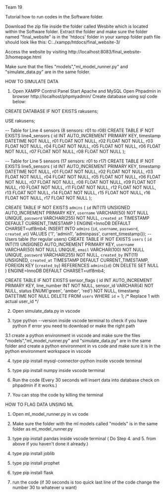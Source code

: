 Team 19

Tutorial how to run codes in the Software folder.

Download the zip file inside the folder called Wesbite which is located within the Software folder.
Extract the folder and make sure the folder named "final_website" is in the 'htdocs' folder in your xampp folder
path file should look like this:
C:../xampp/htdocs/final_website-3/

Access the website by visiting
http://localhost:8083/final_website-3/homepage.html

Make sure that the files "models","ml_model_runner.py" and "simulate_data.py" are in the same folder.


HOW TO SIMULATE DATA

1. Open XAMPP Control Panel 
     Start Apache and MySQL
     Open Phpadmin in browser http://localhost/phpmyadmin/
     Create database using sql code below:


CREATE DATABASE IF NOT EXISTS rakusens;

USE rakusens;

-- Table for Line 4 sensors (8 sensors: r01 to r08)
CREATE TABLE IF NOT EXISTS line4_sensors (
    id INT AUTO_INCREMENT PRIMARY KEY,
    timestamp DATETIME NOT NULL,
    r01 FLOAT NOT NULL,
    r02 FLOAT NOT NULL,
    r03 FLOAT NOT NULL,
    r04 FLOAT NOT NULL,
    r05 FLOAT NOT NULL,
    r06 FLOAT NOT NULL,
    r07 FLOAT NOT NULL,
    r08 FLOAT NOT NULL
);

-- Table for Line 5 sensors (17 sensors: r01 to r17)
CREATE TABLE IF NOT EXISTS line5_sensors (
    id INT AUTO_INCREMENT PRIMARY KEY,
    timestamp DATETIME NOT NULL,
    r01 FLOAT NOT NULL,
    r02 FLOAT NOT NULL,
    r03 FLOAT NOT NULL,
    r04 FLOAT NOT NULL,
    r05 FLOAT NOT NULL,
    r06 FLOAT NOT NULL,
    r07 FLOAT NOT NULL,
    r08 FLOAT NOT NULL,
    r09 FLOAT NOT NULL,
    r10 FLOAT NOT NULL,
    r11 FLOAT NOT NULL,
    r12 FLOAT NOT NULL,
    r13 FLOAT NOT NULL,
    r14 FLOAT NOT NULL,
    r15 FLOAT NOT NULL,
    r16 FLOAT NOT NULL,
    r17 FLOAT NOT NULL
);

 CREATE TABLE IF NOT EXISTS `admins` (
   `id` INT(11) UNSIGNED AUTO_INCREMENT PRIMARY KEY,
   `username` VARCHAR(50) NOT NULL UNIQUE,
   `password` VARCHAR(255) NOT NULL,
   `created_at` TIMESTAMP DEFAULT CURRENT_TIMESTAMP
 ) ENGINE=InnoDB DEFAULT CHARSET=utf8mb4;
 INSERT INTO `admins` (`id`, `username`, `password`, `created_at`) VALUES ('1', 'admin1', 'adminpass', current_timestamp());
 -- Users table (for regular users)
 CREATE TABLE IF NOT EXISTS `users` (
   `id` INT(11) UNSIGNED AUTO_INCREMENT PRIMARY KEY,
   `username` VARCHAR(50) NOT NULL UNIQUE,
   `email` VARCHAR(100) NOT NULL UNIQUE,
   `password` VARCHAR(255) NOT NULL,
   `created_by` INT(11) UNSIGNED,
   `created_at` TIMESTAMP DEFAULT CURRENT_TIMESTAMP,
   FOREIGN KEY (`created_by`) REFERENCES `admins`(`id`) ON DELETE SET NULL
 ) ENGINE=InnoDB DEFAULT CHARSET=utf8mb4;
 
 CREATE TABLE IF NOT EXISTS sensor_flags (
     id INT AUTO_INCREMENT PRIMARY KEY,
     line_number INT NOT NULL,
     sensor_id VARCHAR(4) NOT NULL,
     status ENUM('green', 'amber', 'red') NOT NULL,
     timestamp DATETIME NOT NULL
DELETE FROM `users` WHERE `id` = 1;  /* Replace 1 with actual user_id */




2. Open simulate_data.py in vscode
   
3. type python --version   inside vscode terminal to check if you have python
   if error you need to download or make the right path

3.1 create a python environment in vscode and make sure the files "models","ml_model_runner.py" and "simulate_data.py" are in the   same folder and create a python environment in vs code and make sure it is in the python environment workspace in vscode 

4. type   pip install mysql-connector-python    inside vscode terminal

5. type   pip install numpy     inside vscode terminal

6. Run the code (Every 30 seconds will insert data into database check on phpadmin if it works.)

7. You can stop the code by killing the terminal




HOW TO FLAG DATA UNSING ML

1. Open ml_model_runner.py in vs code

2. Make sure the folder with the ml models called "models" is in the same folder as ml_model_runner.py

3. type   pip install pandas     inside vscode terminal ( Do Step 4. and 5. from above if you haven't done it already.) 

4. type   pip install joblib

5. type   pip install prophet

6. type pip install flask

7. run the code (if 30 seconds is too quick last line of the code change the number 30 to whatever u want)

